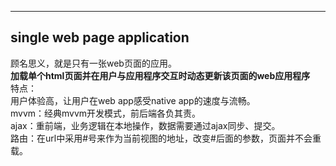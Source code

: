 
---
## single web page application
顾名思义，就是只有一张web页面的应用。  
**加载单个html页面并在用户与应用程序交互时动态更新该页面的web应用程序**  
特点：  
用户体验高，让用户在web app感受native app的速度与流畅。  
mvvm：经典mvvm开发模式，前后端各负其责。  
ajax：重前端，业务逻辑在本地操作，数据需要通过ajax同步、提交。  
路由：在url中采用#号来作为当前视图的地址，改变#后面的参数，页面并不会重载。